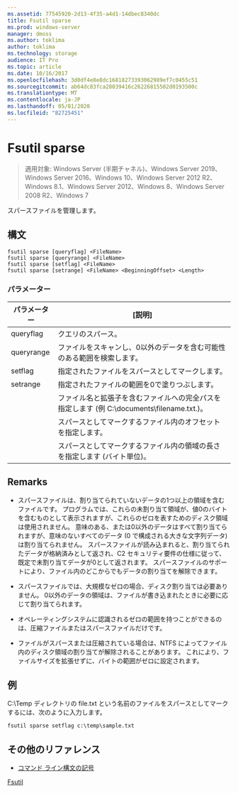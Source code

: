 ```yaml
---
ms.assetid: 77545920-2d13-4f35-a4d1-14dbec8340dc
title: Fsutil sparse
ms.prod: windows-server
manager: dmoss
ms.author: toklima
author: toklima
ms.technology: storage
audience: IT Pro
ms.topic: article
ms.date: 10/16/2017
ms.openlocfilehash: 3d0df4e8e8dc16818273393062989ef7c0455c51
ms.sourcegitcommit: ab64dc83fca28039416c26226815502d0193500c
ms.translationtype: MT
ms.contentlocale: ja-JP
ms.lasthandoff: 05/01/2020
ms.locfileid: "82725451"
---
```

# <a name="fsutil-sparse"></a>Fsutil sparse
> 適用対象: Windows Server (半期チャネル)、Windows Server 2019、Windows Server 2016、Windows 10、Windows Server 2012 R2、Windows 8.1、Windows Server 2012、Windows 8、Windows Server 2008 R2、Windows 7

スパースファイルを管理します。



## <a name="syntax"></a>構文

```
fsutil sparse [queryflag] <FileName>
fsutil sparse [queryrange] <FileName>
fsutil sparse [setflag] <FileName>
fsutil sparse [setrange] <FileName> <BeginningOffset> <Length>
```

### <a name="parameters"></a>パラメーター

|     パラメーター     |                                                    [説明]                                                    |
|-------------------|-------------------------------------------------------------------------------------------------------------------|
|     queryflag     |                                                  クエリのスパース。                                                  |
|    queryrange     |                        ファイルをスキャンし、0以外のデータを含む可能性のある範囲を検索します。                        |
|      setflag      |                                        指定されたファイルをスパースとしてマークします。                                        |
|     setrange      |                                   指定されたファイルの範囲を0で塗りつぶします。                                   |
|    <FileName>     | ファイル名と拡張子を含むファイルへの完全パスを指定します (例 C:\documents\filename.txt.)。 |
| <BeginningOffset> |                              スパースとしてマークするファイル内のオフセットを指定します。                              |
|     <Length>      |                 スパースとしてマークするファイル内の領域の長さを指定します (バイト単位)。                 |

## <a name="remarks"></a>Remarks

-   スパースファイルは、割り当てられていないデータの1つ以上の領域を含むファイルです。 プログラムでは、これらの未割り当て領域が、値0のバイトを含むものとして表示されますが、これらのゼロを表すためのディスク領域は使用されません。 意味のある、または0以外のデータはすべて割り当てられますが、意味のないすべてのデータ (0 で構成される大きな文字列データ) は割り当てられません。 スパースファイルが読み込まれると、割り当てられたデータが格納済みとして返され、C2 セキュリティ要件の仕様に従って、既定で未割り当てデータが0として返されます。 スパースファイルのサポートにより、ファイル内のどこからでもデータの割り当てを解除できます。

-   スパースファイルでは、大規模なゼロの場合、ディスク割り当ては必要ありません。 0以外のデータの領域は、ファイルが書き込まれたときに必要に応じて割り当てられます。

-   オペレーティングシステムに認識されるゼロの範囲を持つことができるのは、圧縮ファイルまたはスパースファイルだけです。

-   ファイルがスパースまたは圧縮されている場合は、NTFS によってファイル内のディスク領域の割り当てが解除されることがあります。 これにより、ファイルサイズを拡張せずに、バイトの範囲がゼロに設定されます。

## <a name="examples"></a><a name="BKMK_examples"></a>例
C:\Temp ディレクトリの file.txt という名前のファイルをスパースとしてマークするには、次のように入力します。

```
fsutil sparse setflag c:\temp\sample.txt 
```

## <a name="additional-references"></a>その他のリファレンス
- [コマンド ライン構文の記号](command-line-syntax-key.md)

[Fsutil](Fsutil.md)


